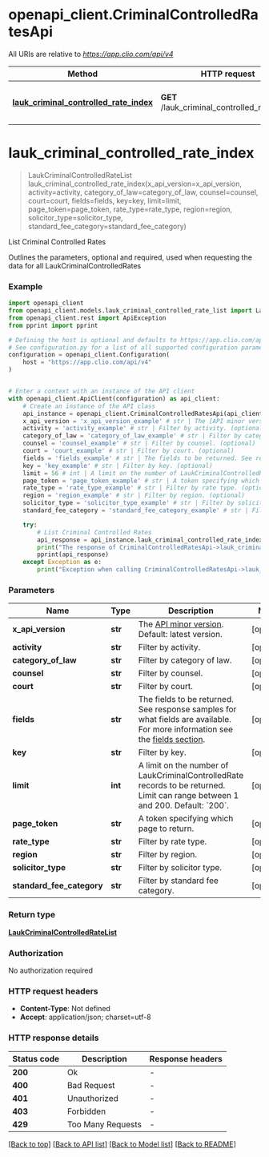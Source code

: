 # openapi_client.CriminalControlledRatesApi

All URIs are relative to *https://app.clio.com/api/v4*

Method | HTTP request | Description
------------- | ------------- | -------------
[**lauk_criminal_controlled_rate_index**](CriminalControlledRatesApi.md#lauk_criminal_controlled_rate_index) | **GET** /lauk_criminal_controlled_rates.json | List Criminal Controlled Rates


# **lauk_criminal_controlled_rate_index**
> LaukCriminalControlledRateList lauk_criminal_controlled_rate_index(x_api_version=x_api_version, activity=activity, category_of_law=category_of_law, counsel=counsel, court=court, fields=fields, key=key, limit=limit, page_token=page_token, rate_type=rate_type, region=region, solicitor_type=solicitor_type, standard_fee_category=standard_fee_category)

List Criminal Controlled Rates

Outlines the parameters, optional and required, used when requesting the data for all LaukCriminalControlledRates

### Example


```python
import openapi_client
from openapi_client.models.lauk_criminal_controlled_rate_list import LaukCriminalControlledRateList
from openapi_client.rest import ApiException
from pprint import pprint

# Defining the host is optional and defaults to https://app.clio.com/api/v4
# See configuration.py for a list of all supported configuration parameters.
configuration = openapi_client.Configuration(
    host = "https://app.clio.com/api/v4"
)


# Enter a context with an instance of the API client
with openapi_client.ApiClient(configuration) as api_client:
    # Create an instance of the API class
    api_instance = openapi_client.CriminalControlledRatesApi(api_client)
    x_api_version = 'x_api_version_example' # str | The [API minor version](#section/Minor-Versions). Default: latest version. (optional)
    activity = 'activity_example' # str | Filter by activity. (optional)
    category_of_law = 'category_of_law_example' # str | Filter by category of law. (optional)
    counsel = 'counsel_example' # str | Filter by counsel. (optional)
    court = 'court_example' # str | Filter by court. (optional)
    fields = 'fields_example' # str | The fields to be returned. See response samples for what fields are available. For more information see the [fields section](#section/Fields). (optional)
    key = 'key_example' # str | Filter by key. (optional)
    limit = 56 # int | A limit on the number of LaukCriminalControlledRate records to be returned. Limit can range between 1 and 200. Default: `200`. (optional)
    page_token = 'page_token_example' # str | A token specifying which page to return. (optional)
    rate_type = 'rate_type_example' # str | Filter by rate type. (optional)
    region = 'region_example' # str | Filter by region. (optional)
    solicitor_type = 'solicitor_type_example' # str | Filter by solicitor type. (optional)
    standard_fee_category = 'standard_fee_category_example' # str | Filter by standard fee category. (optional)

    try:
        # List Criminal Controlled Rates
        api_response = api_instance.lauk_criminal_controlled_rate_index(x_api_version=x_api_version, activity=activity, category_of_law=category_of_law, counsel=counsel, court=court, fields=fields, key=key, limit=limit, page_token=page_token, rate_type=rate_type, region=region, solicitor_type=solicitor_type, standard_fee_category=standard_fee_category)
        print("The response of CriminalControlledRatesApi->lauk_criminal_controlled_rate_index:\n")
        pprint(api_response)
    except Exception as e:
        print("Exception when calling CriminalControlledRatesApi->lauk_criminal_controlled_rate_index: %s\n" % e)
```



### Parameters


Name | Type | Description  | Notes
------------- | ------------- | ------------- | -------------
 **x_api_version** | **str**| The [API minor version](#section/Minor-Versions). Default: latest version. | [optional] 
 **activity** | **str**| Filter by activity. | [optional] 
 **category_of_law** | **str**| Filter by category of law. | [optional] 
 **counsel** | **str**| Filter by counsel. | [optional] 
 **court** | **str**| Filter by court. | [optional] 
 **fields** | **str**| The fields to be returned. See response samples for what fields are available. For more information see the [fields section](#section/Fields). | [optional] 
 **key** | **str**| Filter by key. | [optional] 
 **limit** | **int**| A limit on the number of LaukCriminalControlledRate records to be returned. Limit can range between 1 and 200. Default: &#x60;200&#x60;. | [optional] 
 **page_token** | **str**| A token specifying which page to return. | [optional] 
 **rate_type** | **str**| Filter by rate type. | [optional] 
 **region** | **str**| Filter by region. | [optional] 
 **solicitor_type** | **str**| Filter by solicitor type. | [optional] 
 **standard_fee_category** | **str**| Filter by standard fee category. | [optional] 

### Return type

[**LaukCriminalControlledRateList**](LaukCriminalControlledRateList.md)

### Authorization

No authorization required

### HTTP request headers

 - **Content-Type**: Not defined
 - **Accept**: application/json; charset=utf-8

### HTTP response details

| Status code | Description | Response headers |
|-------------|-------------|------------------|
**200** | Ok |  -  |
**400** | Bad Request |  -  |
**401** | Unauthorized |  -  |
**403** | Forbidden |  -  |
**429** | Too Many Requests |  -  |

[[Back to top]](#) [[Back to API list]](../README.md#documentation-for-api-endpoints) [[Back to Model list]](../README.md#documentation-for-models) [[Back to README]](../README.md)

